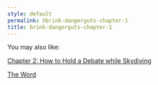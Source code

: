```yaml
---
style: default
permalink: Xbrink-dangerguts-chapter-1
title: brink-dangerguts-chapter-1
---
```

You may also like:

[Chapter 2: How to Hold a Debate while Skydiving](http://scp-wiki.net/brink-dangerguts-chapter-2)

[The Word](http://scp-wiki.net/the-word)
